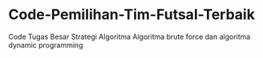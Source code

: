 # Code-Pemilihan-Tim-Futsal-Terbaik
Code Tugas Besar Strategi Algoritma
Algoritma brute force dan algoritma dynamic programming
